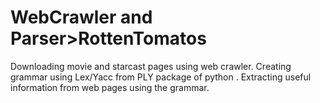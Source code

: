 # WebCrawler and Parser>RottenTomatos
 Downloading movie and starcast pages using web crawler. Creating grammar using Lex/Yacc from PLY package of python . Extracting useful information from web pages using the grammar.
